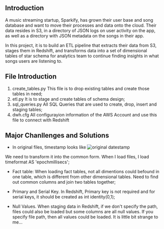 ## Introduction
A music streaming startup, Sparkify, has grown their user base and song database and want to move their processes and data onto the cloud. Their data resides in S3, in a directory of JSON logs on user activity on the app, as well as a directory with JSON metadata on the songs in their app.

In this project, it is to build an ETL pipeline that extracts their data from S3, stages them in Redshift, and transforms data into a set of dimensional tables of star schema for analytics team to continue finding insights in what songs  users are listening to.


## File Introduction
1.  create_tables.py This file is to drop existing tables and create those tables in need;
2.  etl.py It is to stage and create tables of schema design;
3.  sql_queries.py All SQL Queries that are used to create, drop, insert and staging tables;
4.  dwh.cfg All configurayion information of the AWS Account and use this file to connect with Redshift
 
## Major Chanllenges and Solutions

* In original files, timestamp looks like 
![original datestamp](/Capture.PNG) 

We need to transform it into the common form. 
When I load files, I load timeformat AS 'epochmillisecs';

* Fact table: When loading fact tables, not all dimentions could befound in one table, which is different from other dimensional tables.
Need to find out common columns and join two tables together;

* Primary and Serial Key. In Redshift, Primary key is not required and for serial keys, it should be created as int identity(0,1);

* Null Values. When staging data in Redshift, if we don't specify the path, files could also be loaded but some columns are all null values. If you specify file path, then all values could be loaded. It is little bit strange to me...



